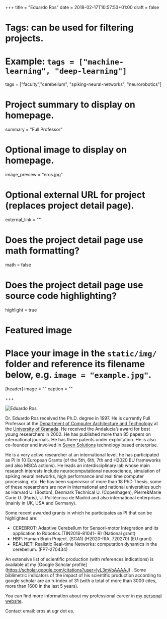 +++
title = "Eduardo Ros"
date = 2018-02-17T10:57:53+01:00
draft = false

# Tags: can be used for filtering projects.
# Example: `tags = ["machine-learning", "deep-learning"]`
tags = ["faculty","cerebellum", "spiking-neural-networks", "neurorobotics"]

# Project summary to display on homepage.
summary = "Full Professor"

# Optional image to display on homepage.
image_preview = "eros.jpg"

# Optional external URL for project (replaces project detail page).
external_link = ""

# Does the project detail page use math formatting?
math = false

# Does the project detail page use source code highlighting?
highlight = true

# Featured image
# Place your image in the `static/img/` folder and reference its filename below, e.g. `image = "example.jpg"`.
[header]
image = ""
caption = ""

+++

![Eduardo Ros](/img/eros.jpg)

Dr. Eduardo Ros received the Ph.D. degree in 1997. He is currently Full Professor at the [Department of Computer Architecture and Technology](https://atc.ugr.es/) at the [University of Granada](https://www.ugr.es). He received the Andalucia’s award for best young researchers in 2002. He has published more than 85 papers on international journals. He has three patents under exploitation. He is also co-founder and involved in [Seven
Solutions](http://sevensols.com/) technology based enterprise.

He is a very active researcher at an international level, he has participated as PI in 10 European Grants (of the 5th, 6th, 7th and H2020 EU frameworks and also MSCA actions). He leads an interdisciplinary lab whose main research interests include neurocomputational neuroscience, simulation of spiking neural networks, high performance and real time computer processing, etc. He has been supervisor of more than 18 PhD Thesis, some of these researchers are now in international and national universities such as Harvard U. (Boston), Denmark Technical U. (Copenhagen), Pierre&Marie Curie U. (Paris), U. Politécnica de Madrid and also international enterprises (mainly in UK, USA and Germany).

Some recent awarded grants in which he participates as PI that can be highlighted are:
* CEREBROT: Adaptive Cerebellum for Sensori-motor Integration and its application to Robotics.(TIN2016-81041- R) (National grant)
* HBP: Human Brain Project. (SGA1) (H2020-RIA. 720270) (EU grant)
* REALNET: Realistic Real-time Networks: computation dynamics in the cerebellum. (FP7-270434)

An extensive list of scientific production (with references indications) is available at my [Google Scholar profile] (https://scholar.google.com/citations?user=lyL3mVoAAAAJ) . Some biblimetric indicators of the impact of his scientific production according to google scholar are an h-index of 31 (with a total of more than 3000 cites, more than 1600 in the last 5 years).

You can find more information about my professional career in [my personal website](http://www.ugr.es/~eros/).

Contact email: eros at ugr dot es.
